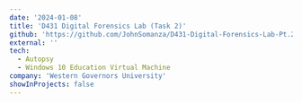 ```yaml
---
date: '2024-01-08'
title: 'D431 Digital Forensics Lab (Task 2)'
github: 'https://github.com/JohnSomanza/D431-Digital-Forensics-Lab-Pt.2'
external: ''
tech:
  - Autopsy
  - Windows 10 Education Virtual Machine
company: 'Western Governors University'
showInProjects: false
---
```

